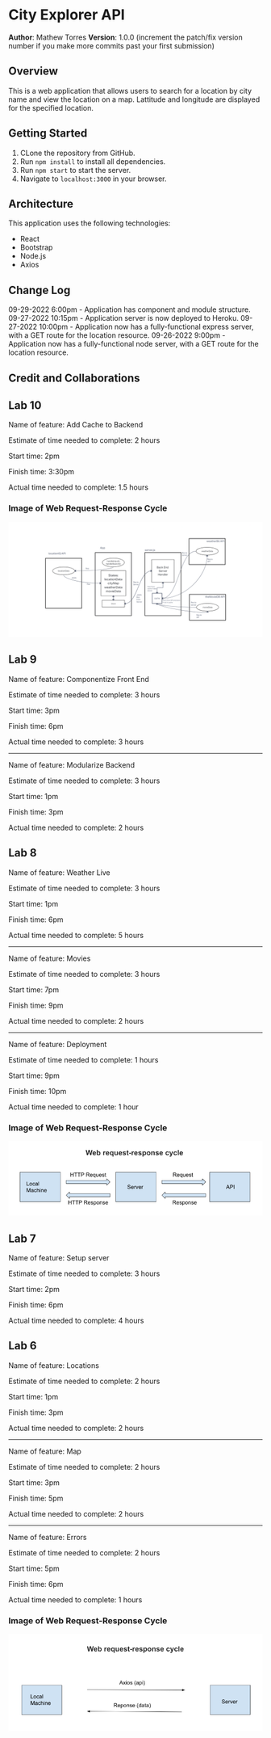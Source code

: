 # City Explorer API

**Author**: Mathew Torres
**Version**: 1.0.0 (increment the patch/fix version number if you make more commits past your first submission)

## Overview

This is a web application that allows users to search for a location by city name and view the location on a map.  Lattitude and longitude are displayed for the specified location.

## Getting Started

1. CLone the repository from GitHub.
2. Run `npm install` to install all dependencies.
3. Run `npm start` to start the server.
4. Navigate to `localhost:3000` in your browser.

## Architecture

This application uses the following technologies:

* React
* Bootstrap
* Node.js
* Axios

## Change Log

09-29-2022 6:00pm - Application has component and module structure.
09-27-2022 10:15pm - Application server is now deployed to Heroku.
09-27-2022 10:00pm - Application now has a fully-functional express server, with a GET route for the location resource.
09-26-2022 9:00pm  - Application now has a fully-functional node server, with a GET route for the location resource.

<!-- Use this area to document the iterative changes made to your application as each feature is successfully implemented. Use time stamps. Here's an example:

01-01-2001 4:59pm - Application now has a fully-functional express server, with a GET route for the location resource. -->

## Credit and Collaborations
<!-- Give credit (and a link) to other people or resources that helped you build this application. -->

## Lab 10

Name of feature: Add Cache to Backend

Estimate of time needed to complete: 2 hours

Start time: 2pm

Finish time: 3:30pm

Actual time needed to complete: 1.5 hours


### Image of Web Request-Response Cycle

![Web Request-Response Cycle](./assets/web-request-response-cycle3.png)

## Lab 9

Name of feature: Componentize Front End

Estimate of time needed to complete: 3 hours

Start time: 3pm

Finish time: 6pm

Actual time needed to complete: 3 hours

---

Name of feature: Modularize Backend

Estimate of time needed to complete: 3 hours

Start time: 1pm

Finish time: 3pm

Actual time needed to complete: 2 hours

## Lab 8

Name of feature: Weather Live

Estimate of time needed to complete: 3 hours

Start time: 1pm

Finish time: 6pm

Actual time needed to complete: 5 hours

---

Name of feature: Movies

Estimate of time needed to complete: 3 hours

Start time: 7pm

Finish time: 9pm

Actual time needed to complete: 2 hours

---

Name of feature: Deployment

Estimate of time needed to complete: 1 hours

Start time: 9pm

Finish time: 10pm

Actual time needed to complete: 1 hour

### Image of Web Request-Response Cycle

![Web Request-Response Cycle](./assets/web-request-response-cycle2.png)

## Lab 7

Name of feature: Setup server

Estimate of time needed to complete: 3 hours

Start time: 2pm

Finish time: 6pm

Actual time needed to complete: 4 hours

## Lab 6

Name of feature: Locations

Estimate of time needed to complete: 2 hours

Start time: 1pm

Finish time: 3pm

Actual time needed to complete: 2 hours

---
Name of feature: Map

Estimate of time needed to complete: 2 hours

Start time: 3pm

Finish time: 5pm

Actual time needed to complete: 2 hours

---

Name of feature: Errors

Estimate of time needed to complete: 2 hours

Start time: 5pm

Finish time: 6pm

Actual time needed to complete: 1 hours

### Image of Web Request-Response Cycle

![Web Request-Response Cycle](./assets/web-request-response-cycle.png)
